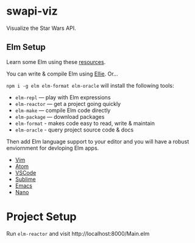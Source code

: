 # swapi-viz

Visualize the Star Wars API.

## Elm Setup

Learn some Elm using these [resources](https://workflowy.com/s/Gs7F.2YD4XBJsWc).

You can write & compile Elm using [Ellie](https://ellie-app.com). Or...

`npm i -g elm elm-format elm-oracle` will install the following tools:

 - `elm-repl` — play with Elm expressions
 - `elm-reactor` — get a project going quickly
 - `elm-make` — compile Elm code directly
 - `elm-package` — download packages
 - `elm-format` - makes code easy to read, write & maintain
 - `elm-oracle` - query project source code & docs

Then add Elm language support to your editor and you will have a robust enviornment for devloping Elm apps.

 - [Vim](https://github.com/ElmCast/elm-vim)
 - [Atom](https://atom.io/packages/language-elm)
 - [VSCode](https://github.com/Krzysztof-Cieslak/vscode-elm)
 - [Sublime](https://packagecontrol.io/packages/Elm%20Language%20Support)
 - [Emacs](https://github.com/jcollard/elm-mode)
 - [Nano](https://xkcd.com/378/)

# Project Setup

Run `elm-reactor` and visit http://localhost:8000/Main.elm

